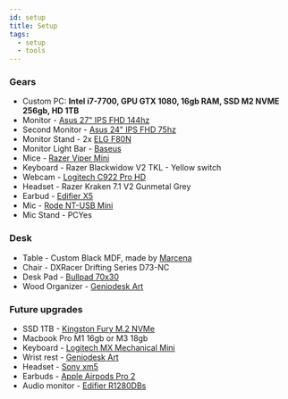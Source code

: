 ```yaml
---
id: setup
title: Setup
tags:
  - setup
  - tools
---
```


### Gears
- Custom PC: **Intel i7-7700, GPU GTX 1080, 16gb RAM, SSD M2 NVME 256gb, HD 1TB**
- Monitor - [Asus 27" IPS FHD 144hz](https://www.asus.com/br/displays-desktops/monitors/gaming/vg279q/)
- Second Monitor - [Asus 24" IPS FHD 75hz](https://www.asus.com/br/displays-desktops/monitors/eye-care/va24ehe/)
- Monitor Stand - 2x [ELG F80N](https://elg.com.br/produto/solucoes-inteligentes/suportes/suporte-articulado-de-mesa-com-pistao-a-gas-para-monitor-de-17-a-35-f80n.html)
- Monitor Light Bar -  [Baseus](https://a.co/d/bsAJtDR)
- Mice - [Razer Viper Mini](https://www.razer.com/gaming-mice/razer-viper-mini)
- Keyboard - Razer Blackwidow V2 TKL - Yellow switch
- Webcam - [Logitech C922 Pro HD](https://www.logitech.com/pt-br/products/webcams/c922-pro-stream-webcam.960-001087.html)
- Headset - Razer Kraken 7.1 V2 Gunmetal Grey
- Earbud - [Edifier X5](https://edifier.com.br/fone-tws-x5-edifier-branco.html)
- Mic - [Rode NT-USB Mini](https://rode.com/en/microphones/usb/nt-usb-mini)
- Mic Stand - PCYes

### Desk
- Table - Custom Black MDF, made by [Marcena](https://marcena.com.br/)
- Chair - DXRacer Drifting Series D73-NC
- Desk Pad - [Bullpad 70x30](https://www.bullpad.com.br/desk-pad-max-70x30cm-cafe-em-couro-sintetico-desk70x30cafe)
- Wood Organizer - [Geniodesk Art](https://www.geniodesks.com.br/acessorios/organizador-linha-art)

### Future upgrades
- SSD 1TB - [Kingston Fury M.2 NVMe](https://www.kabum.com.br/produto/272356)
- Macbook Pro M1 16gb or M3 18gb
- Keyboard - [Logitech MX Mechanical Mini](https://www.logitech.com/pt-br/products/keyboards/mx-mechanical-mini.920-010783.html)
- Wrist rest - [Geniodesk Art](https://www.geniodesks.com.br/apoio-de-punho-linha-art)
- Headset - [Sony xm5](https://a.co/d/1caryz3)
- Earbuds - [Apple Airpods Pro 2](https://www.apple.com/br/airpods-pro/)
- Audio monitor - [Edifier R1280DBs](https://edifier.com.br/monitor-de-audio-edifier-r1280dbs-42w-rms-saida-subwoofer.html)
